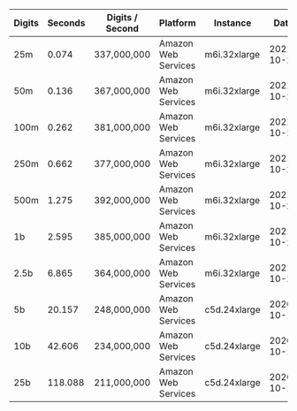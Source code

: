 | Digits | Seconds | Digits / Second | Platform | Instance | Date | Files |
| ------ | ------- | --------------- | -------- | -------- | ---- | ----- |
| 25m | 0.074 | 337,000,000 | Amazon Web Services | m6i.32xlarge | 2021-10-29 | [cfg](../Amazon%20Web%20Services/m6i.32xlarge/Sin%281%29%20%5BSeries%5D/Sin%281%29%20-%2020211029-152051.cfg) [out](../Amazon%20Web%20Services/m6i.32xlarge/Sin%281%29%20%5BSeries%5D/Sin%281%29%20-%2020211029-152051.out) [txt](../Amazon%20Web%20Services/m6i.32xlarge/Sin%281%29%20%5BSeries%5D/Sin%281%29%20-%2020211029-152051.txt) |
| 50m | 0.136 | 367,000,000 | Amazon Web Services | m6i.32xlarge | 2021-10-29 | [cfg](../Amazon%20Web%20Services/m6i.32xlarge/Sin%281%29%20%5BSeries%5D/Sin%281%29%20-%2020211029-160309.cfg) [out](../Amazon%20Web%20Services/m6i.32xlarge/Sin%281%29%20%5BSeries%5D/Sin%281%29%20-%2020211029-160309.out) [txt](../Amazon%20Web%20Services/m6i.32xlarge/Sin%281%29%20%5BSeries%5D/Sin%281%29%20-%2020211029-160309.txt) |
| 100m | 0.262 | 381,000,000 | Amazon Web Services | m6i.32xlarge | 2021-10-29 | [cfg](../Amazon%20Web%20Services/m6i.32xlarge/Sin%281%29%20%5BSeries%5D/Sin%281%29%20-%2020211029-160314.cfg) [out](../Amazon%20Web%20Services/m6i.32xlarge/Sin%281%29%20%5BSeries%5D/Sin%281%29%20-%2020211029-160314.out) [txt](../Amazon%20Web%20Services/m6i.32xlarge/Sin%281%29%20%5BSeries%5D/Sin%281%29%20-%2020211029-160314.txt) |
| 250m | 0.662 | 377,000,000 | Amazon Web Services | m6i.32xlarge | 2021-10-29 | [cfg](../Amazon%20Web%20Services/m6i.32xlarge/Sin%281%29%20%5BSeries%5D/Sin%281%29%20-%2020211029-160322.cfg) [out](../Amazon%20Web%20Services/m6i.32xlarge/Sin%281%29%20%5BSeries%5D/Sin%281%29%20-%2020211029-160322.out) [txt](../Amazon%20Web%20Services/m6i.32xlarge/Sin%281%29%20%5BSeries%5D/Sin%281%29%20-%2020211029-160322.txt) |
| 500m | 1.275 | 392,000,000 | Amazon Web Services | m6i.32xlarge | 2021-10-29 | [cfg](../Amazon%20Web%20Services/m6i.32xlarge/Sin%281%29%20%5BSeries%5D/Sin%281%29%20-%2020211029-171337.cfg) [out](../Amazon%20Web%20Services/m6i.32xlarge/Sin%281%29%20%5BSeries%5D/Sin%281%29%20-%2020211029-171337.out) [txt](../Amazon%20Web%20Services/m6i.32xlarge/Sin%281%29%20%5BSeries%5D/Sin%281%29%20-%2020211029-171337.txt) |
| 1b | 2.595 | 385,000,000 | Amazon Web Services | m6i.32xlarge | 2021-10-29 | [cfg](../Amazon%20Web%20Services/m6i.32xlarge/Sin%281%29%20%5BSeries%5D/Sin%281%29%20-%2020211029-171350.cfg) [out](../Amazon%20Web%20Services/m6i.32xlarge/Sin%281%29%20%5BSeries%5D/Sin%281%29%20-%2020211029-171350.out) [txt](../Amazon%20Web%20Services/m6i.32xlarge/Sin%281%29%20%5BSeries%5D/Sin%281%29%20-%2020211029-171350.txt) |
| 2.5b | 6.865 | 364,000,000 | Amazon Web Services | m6i.32xlarge | 2021-10-29 | [cfg](../Amazon%20Web%20Services/m6i.32xlarge/Sin%281%29%20%5BSeries%5D/Sin%281%29%20-%2020211029-202840.cfg) [out](../Amazon%20Web%20Services/m6i.32xlarge/Sin%281%29%20%5BSeries%5D/Sin%281%29%20-%2020211029-202840.out) [txt](../Amazon%20Web%20Services/m6i.32xlarge/Sin%281%29%20%5BSeries%5D/Sin%281%29%20-%2020211029-202840.txt) |
| 5b | 20.157 | 248,000,000 | Amazon Web Services | c5d.24xlarge | 2020-10-10 | [cfg](../Amazon%20Web%20Services/c5d.24xlarge/Sin%281%29%20%5BSeries%5D/Sin%281%29%20-%2020201010-205226.cfg) [out](../Amazon%20Web%20Services/c5d.24xlarge/Sin%281%29%20%5BSeries%5D/Sin%281%29%20-%2020201010-205226.out) [txt](../Amazon%20Web%20Services/c5d.24xlarge/Sin%281%29%20%5BSeries%5D/Sin%281%29%20-%2020201010-205226.txt) |
| 10b | 42.606 | 234,000,000 | Amazon Web Services | c5d.24xlarge | 2020-10-10 | [cfg](../Amazon%20Web%20Services/c5d.24xlarge/Sin%281%29%20%5BSeries%5D/Sin%281%29%20-%2020201010-205441.cfg) [out](../Amazon%20Web%20Services/c5d.24xlarge/Sin%281%29%20%5BSeries%5D/Sin%281%29%20-%2020201010-205441.out) [txt](../Amazon%20Web%20Services/c5d.24xlarge/Sin%281%29%20%5BSeries%5D/Sin%281%29%20-%2020201010-205441.txt) |
| 25b | 118.088 | 211,000,000 | Amazon Web Services | c5d.24xlarge | 2020-10-10 | [cfg](../Amazon%20Web%20Services/c5d.24xlarge/Sin%281%29%20%5BSeries%5D/Sin%281%29%20-%2020201010-205954.cfg) [out](../Amazon%20Web%20Services/c5d.24xlarge/Sin%281%29%20%5BSeries%5D/Sin%281%29%20-%2020201010-205954.out) [txt](../Amazon%20Web%20Services/c5d.24xlarge/Sin%281%29%20%5BSeries%5D/Sin%281%29%20-%2020201010-205954.txt) |
